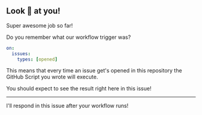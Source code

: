 ## Look 👀 at you!

Super awesome job so far!

Do you remember what our workflow trigger was?

```yaml
on:
  issues:
    types: [opened]
```

This means that every time an issue get's opened in this repository the GitHub Script you wrote will execute.

You should expect to see the result right here in this issue!

---

I'll respond in this issue after your workflow runs!
